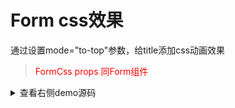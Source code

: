 # Form css效果

通过设置mode="to-top"参数，给title添加css动画效果

> <font color="red">FormCss props 同Form组件</font>

<details>
  <summary>查看右侧demo源码</summary>
  {{demo}}
</details>
